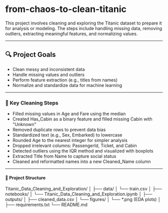 # from-chaos-to-clean-titanic

This project involves cleaning and exploring the Titanic dataset to prepare it for analysis or modeling. The steps include handling missing data, removing outliers, extracting meaningful features, and normalizing values.

---

## 🔍 Project Goals

- Clean messy and inconsistent data
- Handle missing values and outliers
- Perform feature extraction (e.g., titles from names)
- Normalize and standardize data for machine learning

---
### 🧼 Key Cleaning Steps

- Filled missing values in Age and Fare using the median
- Created Has_Cabin as a binary feature and filled missing Cabin with "Unknown"
- Removed duplicate rows to prevent data bias
- Standardized text (e.g., Sex, Embarked) to lowercase
- Rounded Age to the nearest integer for simpler analysis
- Dropped irrelevant columns: PassengerId, Ticket, and Cabin
- Detected outliers using the IQR method and visualized with boxplots
- Extracted Title from Name to capture social status
- Cleaned and reformatted names into a new Cleaned_Name column

---
#### 📂 Project Structure

Titanic_Data_Cleaning_and_Exploration/
│
├── data/
│   └── train.csv
│
├── notebooks/
│   └── Titanic_Data_Cleaning_and_Exploration.ipynb
│
├── outputs/
│   ├── cleaned_data.csv
│   └── figures/
│       └── *.png (EDA plots)
│
├── requirements.txt
└── README.md
